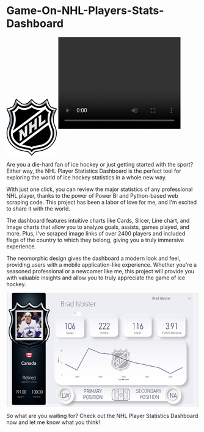 # Game-On-NHL-Players-Stats-Dashboard

<img align="center" src="Image/Logo.png" height=150>

<video width="320" height="240" controls>
  <source src="Video.mp4" type="video/mp4">
</video>


Are you a die-hard fan of ice hockey or just getting started with the sport? Either way, the NHL Player Statistics Dashboard is the perfect tool for exploring the world of ice hockey statistics in a whole new way.

With just one click, you can review the major statistics of any professional NHL player, thanks to the power of Power BI and Python-based web scraping code. This project has been a labor of love for me, and I'm excited to share it with the world.

The dashboard features intuitive charts like Cards, Slicer, Line chart, and Image charts that allow you to analyze goals, assists, games played, and more. Plus, I've scraped image links of over 2400 players and included flags of the country to which they belong, giving you a truly immersive experience.

The neomorphic design gives the dashboard a modern look and feel, providing users with a mobile application-like experience. Whether you're a seasoned professional or a newcomer like me, this project will provide you with valuable insights and allow you to truly appreciate the game of ice hockey.

<img align="center" src="Image/Screenshot.jpg" height=300>


So what are you waiting for? Check out the NHL Player Statistics Dashboard now and let me know what you think!
